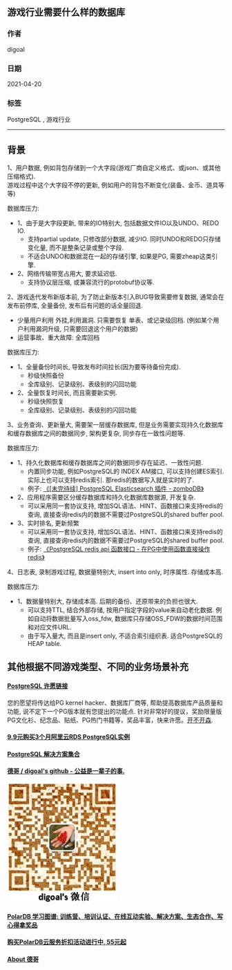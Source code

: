 ## 游戏行业需要什么样的数据库  
  
### 作者  
digoal  
  
### 日期  
2021-04-20   
  
### 标签  
PostgreSQL , 游戏行业    
  
----  
  
## 背景  
1、用户数据, 例如背包存储到一个大字段(游戏厂商自定义格式、或json、或其他压缩格式).  
游戏过程中这个大字段不停的更新, 例如用户的背包不断变化(装备、金币、道具等等)   
  
数据库压力:   
- 1、由于是大字段更新, 带来的IO特别大, 包括数据文件IO以及UNDO、REDO IO.   
    - 支持partial update, 只修改部分数据, 减少IO. 同时UNDO和REDO只存储变化量, 而不是整条记录或整个字段.   
    - 不适合UNDO和数据混在一起的存储引擎, 如果是PG, 需要zheap这类引擎.  
- 2、网络传输带宽占用大, 要求延迟低.   
    - 支持协议层压缩, 或兼容流行的protobuf协议等.    
  
2、游戏迭代发布新版本前, 为了防止新版本引入BUG导致需要修复数据, 通常会在发布前停库, 全量备份, 发布后有问题的话全量回退.  
- 少量用户利用 外挂,利用漏洞.  只需要恢复 单表、或记录级回档. (例如某个用户利用漏洞升级, 只需要回退这个用户的数据)  
- 运营事故、重大故障: 全库回档  
  
数据库压力:  
- 1、全量备份时间长, 导致发布时间拉长(因为要等待备份完成).   
    - 秒级快照备份  
    - 全库级别、记录级别、表级别的闪回功能  
- 2、全量恢复时间长, 而且需要新实例.   
    - 秒级快照恢复  
    - 全库级别、记录级别、表级别的闪回功能  
  
3、业务查询、更新量大, 需要架一层缓存数据库, 但是业务需要实现持久化数据库和缓存数据库之间的数据同步, 架构更复杂, 同步存在一致性问题等.    
  
数据库压力:  
- 1、持久化数据库和缓存数据库之间的数据同步存在延迟、一致性问题.    
    - 内置同步功能, 例如PostgreSQL的 INDEX AM接口, 可以支持创建ES索引. 实际上也可以支持redis索引.  那redis的数据写入就是实时的了.    
    - 例子: [《[未完待续] PostgreSQL Elasticsearch 插件 - zomboDB》](../201710/20171001_06.md)    
- 2、应用程序需要区分缓存数据库和持久化数据库数据源, 开发复杂.   
    - 可以采用同一套协议支持, 增加SQL语法、HINT、函数接口来支持redis的查询, 直接查询redis内的数据不需要过PostgreSQL的shared buffer pool.    
- 3、实时排名, 更新频繁  
    - 可以采用同一套协议支持, 增加SQL语法、HINT、函数接口来支持redis的查询, 直接查询redis内的数据不需要过PostgreSQL的shared buffer pool.    
    - 例子: [《PostgreSQL redis api 函数接口 - 在PG中使用函数直接操作redis》](../202003/20200326_09.md)    
  
4、日志表, 录制游戏过程, 数据量特别大, insert into only, 时序属性. 存储成本高.   
  
数据库压力:  
- 1、数据量特别大, 存储成本高. 后期的备份、还原带来的负担也很大.  
    - 可以支持TTL, 结合外部存储, 按用户指定字段的value来自动老化数据.  例如自动将数据批量写入oss_fdw, 数据库只存储OSS_FDW的数据时间范围和对应文件URL.    
    - 由于写入量大, 而且是insert only, 不适合索引组织表. 适合PostgreSQL的HEAP table.  
  
## 其他根据不同游戏类型、不同的业务场景补充  
  
  
#### [PostgreSQL 许愿链接](https://github.com/digoal/blog/issues/76 "269ac3d1c492e938c0191101c7238216")
您的愿望将传达给PG kernel hacker、数据库厂商等, 帮助提高数据库产品质量和功能, 说不定下一个PG版本就有您提出的功能点. 针对非常好的提议，奖励限量版PG文化衫、纪念品、贴纸、PG热门书籍等，奖品丰富，快来许愿。[开不开森](https://github.com/digoal/blog/issues/76 "269ac3d1c492e938c0191101c7238216").  
  
  
#### [9.9元购买3个月阿里云RDS PostgreSQL实例](https://www.aliyun.com/database/postgresqlactivity "57258f76c37864c6e6d23383d05714ea")
  
  
#### [PostgreSQL 解决方案集合](https://yq.aliyun.com/topic/118 "40cff096e9ed7122c512b35d8561d9c8")
  
  
#### [德哥 / digoal's github - 公益是一辈子的事.](https://github.com/digoal/blog/blob/master/README.md "22709685feb7cab07d30f30387f0a9ae")
  
  
![digoal's wechat](../pic/digoal_weixin.jpg "f7ad92eeba24523fd47a6e1a0e691b59")
  
  
#### [PolarDB 学习图谱: 训练营、培训认证、在线互动实验、解决方案、生态合作、写心得拿奖品](https://www.aliyun.com/database/openpolardb/activity "8642f60e04ed0c814bf9cb9677976bd4")
  
  
#### [购买PolarDB云服务折扣活动进行中, 55元起](https://www.aliyun.com/activity/new/polardb-yunparter?userCode=bsb3t4al "e0495c413bedacabb75ff1e880be465a")
  
  
#### [About 德哥](https://github.com/digoal/blog/blob/master/me/readme.md "a37735981e7704886ffd590565582dd0")
  
